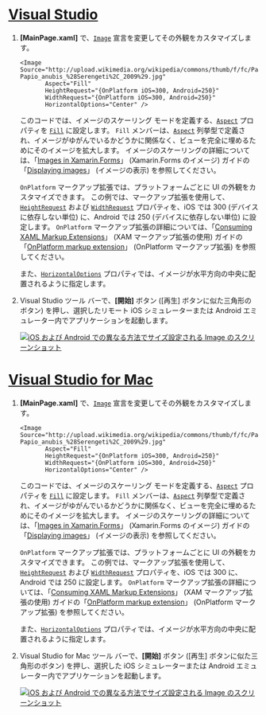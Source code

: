 # <a name="visual-studiotabvswin"></a>[Visual Studio](#tab/vswin)

1. **[MainPage.xaml]** で、[`Image`](xref:Xamarin.Forms.Image) 宣言を変更してその外観をカスタマイズします。

    ```xaml
    <Image Source="http://upload.wikimedia.org/wikipedia/commons/thumb/f/fc/Papio_anubis_%28Serengeti%2C_2009%29.jpg/200px-Papio_anubis_%28Serengeti%2C_2009%29.jpg"
           Aspect="Fill"
           HeightRequest="{OnPlatform iOS=300, Android=250}"
           WidthRequest="{OnPlatform iOS=300, Android=250}"
           HorizontalOptions="Center" />
    ```

    このコードでは、イメージのスケーリング モードを定義する、[`Aspect`](xref:Xamarin.Forms.Image.Aspect) プロパティを [`Fill`](xref:Xamarin.Forms.Aspect.Fill) に設定します。 `Fill` メンバーは、[`Aspect`](xref:Xamarin.Forms.Aspect) 列挙型で定義され、イメージがゆがんでいるかどうかに関係なく、ビューを完全に埋めるためにそのイメージを拡大します。 イメージのスケーリングの詳細については、「[Images in Xamarin.Forms](~/xamarin-forms/user-interface/images.md)」 (Xamarin.Forms のイメージ) ガイドの「[Displaying images](~/xamarin-forms/user-interface/images.md#displaying-images)」 (イメージの表示) を参照してください。

    `OnPlatform` マークアップ拡張では、プラットフォームごとに UI の外観をカスタマイズできます。 この例では、マークアップ拡張を使用して、[`HeightRequest`](xref:Xamarin.Forms.VisualElement.HeightRequest) および [`WidthRequest`](xref:Xamarin.Forms.VisualElement.WidthRequest) プロパティを、iOS では 300 (デバイスに依存しない単位) に、Android では 250 (デバイスに依存しない単位) に設定します。 `OnPlatform` マークアップ拡張の詳細については、「[Consuming XAML Markup Extensions](~/xamarin-forms/xaml/markup-extensions/consuming.md)」 (XAM マークアップ拡張の使用) ガイドの「[OnPlatform markup extension](~/xamarin-forms/xaml/markup-extensions/consuming.md#onplatform)」 (OnPlatform マークアップ拡張) を参照してください。

    また、[`HorizontalOptions`](xref:Xamarin.Forms.View.HorizontalOptions) プロパティでは、イメージが水平方向の中央に配置されるように指定します。

1. Visual Studio ツール バーで、**[開始]** ボタン ([再生] ボタンに似た三角形のボタン) を押し、選択したリモート iOS シミュレーターまたは Android エミュレーター内でアプリケーションを起動します。

    [![iOS および Android での異なる方法でサイズ設定される Image のスクリーンショット](../images/customize-appearance.png "プラットフォームごとにサイズ設定される Image")](../images/customize-appearance-large.png#lightbox "プラットフォームごとにサイズ設定される Image")

# <a name="visual-studio-for-mactabvsmac"></a>[Visual Studio for Mac](#tab/vsmac)

1. **[MainPage.xaml]** で、[`Image`](xref:Xamarin.Forms.Image) 宣言を変更してその外観をカスタマイズします。

    ```xaml
    <Image Source="http://upload.wikimedia.org/wikipedia/commons/thumb/f/fc/Papio_anubis_%28Serengeti%2C_2009%29.jpg/200px-Papio_anubis_%28Serengeti%2C_2009%29.jpg"
           Aspect="Fill"
           HeightRequest="{OnPlatform iOS=300, Android=250}"
           WidthRequest="{OnPlatform iOS=300, Android=250}"
           HorizontalOptions="Center" />
    ```

    このコードでは、イメージのスケーリング モードを定義する、[`Aspect`](xref:Xamarin.Forms.Image.Aspect) プロパティを [`Fill`](xref:Xamarin.Forms.Aspect.Fill) に設定します。 `Fill` メンバーは、[`Aspect`](xref:Xamarin.Forms.Aspect) 列挙型で定義され、イメージがゆがんでいるかどうかに関係なく、ビューを完全に埋めるためにそのイメージを拡大します。 イメージのスケーリングの詳細については、「[Images in Xamarin.Forms](~/xamarin-forms/user-interface/images.md)」 (Xamarin.Forms のイメージ) ガイドの「[Displaying images](~/xamarin-forms/user-interface/images.md#displaying-images)」 (イメージの表示) を参照してください。

    `OnPlatform` マークアップ拡張では、プラットフォームごとに UI の外観をカスタマイズできます。 この例では、マークアップ拡張を使用して、[`HeightRequest`](xref:Xamarin.Forms.VisualElement.HeightRequest) および [`WidthRequest`](xref:Xamarin.Forms.VisualElement.WidthRequest) プロパティを、iOS では 300 に、Android では 250 に設定します。 `OnPlatform` マークアップ拡張の詳細については、「[Consuming XAML Markup Extensions](~/xamarin-forms/xaml/markup-extensions/consuming.md)」 (XAM マークアップ拡張の使用) ガイドの「[OnPlatform markup extension](~/xamarin-forms/xaml/markup-extensions/consuming.md#onplatform)」 (OnPlatform マークアップ拡張) を参照してください。

    また、[`HorizontalOptions`](xref:Xamarin.Forms.View.HorizontalOptions) プロパティでは、イメージが水平方向の中央に配置されるように指定します。

1. Visual Studio for Mac ツール バーで、**[開始]** ボタン ([再生] ボタンに似た三角形のボタン) を押し、選択した iOS シミュレーターまたは Android エミュレーター内でアプリケーションを起動します。

    [![iOS および Android での異なる方法でサイズ設定される Image のスクリーンショット](../images/customize-appearance.png "プラットフォームごとにサイズ設定される Image")](../images/customize-appearance-large.png#lightbox "プラットフォームごとにサイズ設定される Image")
